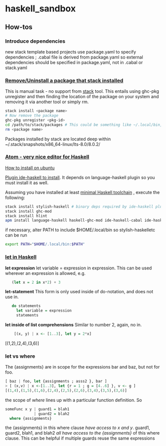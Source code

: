 # haskell_sandbox

## How-tos

### Introduce dependencies
new stack template based projects use package.yaml to specify dependencies ; <project>.cabal file is derived from package.yaml so external dependencies should be specified in package.yaml, not in <project>.cabal or stack.yaml

### [Remove/Uninstall a package that stack installed](http://stackoverflow.com/questions/38636436/how-to-uninstall-a-haskell-package-installed-with-stack#38639959)
This is manual task - no support from [stack](https://docs.haskellstack.org/en/stable/README/) tool. This entails using ghc-pkg unregister and then finding the location of the package on your system and removing it via another tool or simply rm.

```bash
stack install <package name>
# Now remove the package
ghc-pkg unregister <pkg-id>
cd /path/to/stack/packages # This could be something like ~/.local/bin, but is configuration dependent
rm <package name>
```
Packages installed by stack are located deep within ~/.stack/snapshots/x86_64-linux/lts-8.0/8.0.2/

### [Atom - very nice editor for Haskell](https://atom.io)

[How to install on ubuntu](https://codeforgeek.com/2014/09/install-atom-editor-ubuntu-14-04/)

[Plugin ide-haskell to install](https://atom.io/packages/ide-haskell). It depends on language-haskell plugin so you must install it as well.

Assuming you have installed at least [minimal Haskell toolchain](https://www.haskell.org/downloads) , execute the following:
```bash
stack install stylish-haskell # binary deps required by ide-haskell plugin
stack install ghc-mod
stack install hlint
apm install language-haskell haskell-ghc-mod ide-haskell-cabal ide-haskell autocomplete-haskell
```
if necessary, alter PATH to include $HOME/.local/bin so stylish-haskelletc can be run
```bash
export PATH="$HOME/.local/bin:$PATH"
```

### [let in Haskell](https://stackoverflow.com/questions/8274650/in-haskell-when-do-we-use-in-with-let#8274846)
**let expression** 
let variable = expression in expression. This can be used wherever an expression is allowed, e.g.
```Haskell
   (let x = 2 in x*2) + 3
```
**let-statement** 
This form is only used inside of do-notation, and does not use in.
```Haskell
   do statements
     let variable = expression
     statements
```
**let inside of list comprehensions** 
Similar to number 2, again, no in.
```Haskell
    [(x, y) | x <- [1..3], let y = 2*x]
```    
[(1,2),(2,4),(3,6)]

### let vs where
The {assignments} are in scope for the expressions bar and baz, but not for foo.
```Haskell
[ baz | foo, let {assignments ; asss2 }, bar ]
> [ (x,v) | x <-[1..3], let {r = 1 ; g = [4..6] }, v <- g ]
[(1,4),(1,5),(1,6),(2,4),(2,5),(2,6),(3,4),(3,5),(3,6)]
```
the scope of *where* lines up with a particular function definition. So
```Haskell
someFunc x y | guard1 = blah1
             | guard2 = blah2
  where {assignments}
```  
the {assignments} in this where clause _have access to x and y_. 
guard1, guard2, blah1, and blah2 _all have access to the {assignments}_ of this where clause. This can be helpful if multiple guards reuse the same expressions

